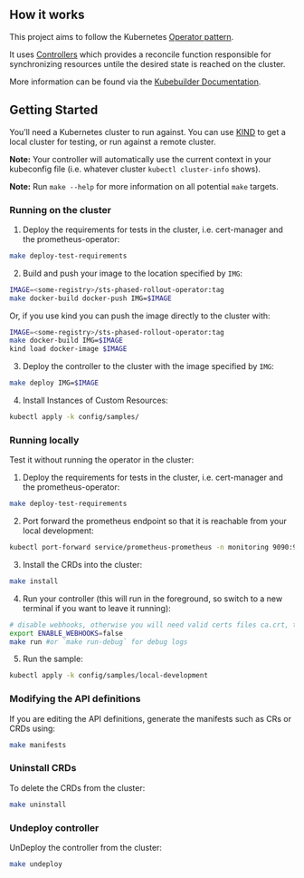 ## How it works
This project aims to follow the Kubernetes [Operator pattern](https://kubernetes.io/docs/concepts/extend-kubernetes/operator/).

It uses [Controllers](https://kubernetes.io/docs/concepts/architecture/controller/) 
which provides a reconcile function responsible for synchronizing resources untile the desired state is reached on the cluster.

More information can be found via the [Kubebuilder Documentation](https://book.kubebuilder.io/introduction.html).


## Getting Started
You’ll need a Kubernetes cluster to run against. You can use [KIND](https://sigs.k8s.io/kind) to get a local cluster for testing, or run against a remote cluster.

**Note:** Your controller will automatically use the current context in your kubeconfig file (i.e. whatever cluster `kubectl cluster-info` shows).

**Note:** Run `make --help` for more information on all potential `make` targets.

### Running on the cluster

1. Deploy the requirements for tests in the cluster, i.e. cert-manager and the prometheus-operator:
```sh
make deploy-test-requirements
```

2. Build and push your image to the location specified by `IMG`:

```sh
IMAGE=<some-registry>/sts-phased-rollout-operator:tag
make docker-build docker-push IMG=$IMAGE
```
Or, if you use kind you can push the image directly to the cluster with:
```sh
IMAGE=<some-registry>/sts-phased-rollout-operator:tag
make docker-build IMG=$IMAGE
kind load docker-image $IMAGE
```

3. Deploy the controller to the cluster with the image specified by `IMG`:

```sh
make deploy IMG=$IMAGE
```

4. Install Instances of Custom Resources:

```sh
kubectl apply -k config/samples/
```

### Running locally

Test it without running the operator in the cluster:

1. Deploy the requirements for tests in the cluster, i.e. cert-manager and the prometheus-operator:
```sh
make deploy-test-requirements
```

2. Port forward the prometheus endpoint so that it is reachable from your local development:
```sh
kubectl port-forward service/prometheus-prometheus -n monitoring 9090:9090
```

3. Install the CRDs into the cluster:

```sh
make install
```

4. Run your controller (this will run in the foreground, so switch to a new terminal if you want to leave it running):

```sh
# disable webhooks, otherwise you will need valid certs files ca.crt, tls.crt and tls.key in the /tmp/k8s-webhook-server/serving-certs/ directory
export ENABLE_WEBHOOKS=false
make run #or `make run-debug` for debug logs
```

5. Run the sample:
```sh
kubectl apply -k config/samples/local-development
```


### Modifying the API definitions
If you are editing the API definitions, generate the manifests such as CRs or CRDs using:

```sh
make manifests
```

### Uninstall CRDs
To delete the CRDs from the cluster:

```sh
make uninstall
```

### Undeploy controller
UnDeploy the controller from the cluster:

```sh
make undeploy
```
